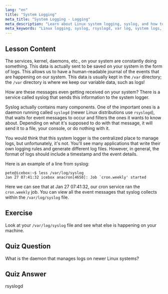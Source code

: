```yaml
---
lang: "en"
title: "System Logging"
meta_title: "System Logging - Logging"
meta_description: "Learn about Linux system logging, syslog, and how to view log files in /var/log. Understand rsyslogd and monitor system events with this beginner guide."
meta_keywords: "Linux logging, syslog, rsyslogd, var log, system logs, Linux tutorial, beginner guide"
---
```


## Lesson Content

The services, kernel, daemons, etc., on your system are constantly doing something. This data is actually sent to be saved on your system in the form of logs. This allows us to have a human-readable journal of the events that are happening on our system. This data is usually kept in the `/var` directory; the `/var` directory is where we keep our variable data, such as logs!

How are these messages even getting received on your system? There is a service called syslog that sends this information to the system logger.

Syslog actually contains many components. One of the important ones is a daemon running called `syslogd` (newer Linux distributions use `rsyslogd`), that waits for event messages to occur and filters the ones it wants to know about. Depending on what it's supposed to do with that message, it will send it to a file, your console, or do nothing with it.

You would think that this system logger is the centralized place to manage logs, but unfortunately, it's not. You'll see many applications that write their own logging rules and generate different log files. However, in general, the format of logs should include a timestamp and the event details.

Here is an example of a line from syslog:

```plaintext
pete@icebox:~$ less /var/log/syslog
Jan 27 07:41:32 icebox anacron[4650]: Job `cron.weekly' started
```

Here we can see that at Jan 27 07:41:32, our cron service ran the `cron.weekly` job. You can view all the event messages that syslog collects within the `/var/log/syslog` file.

## Exercise

Look at your `/var/log/syslog` file and see what else is happening on your machine.

## Quiz Question

What is the daemon that manages logs on newer Linux systems?

## Quiz Answer

rsyslogd
